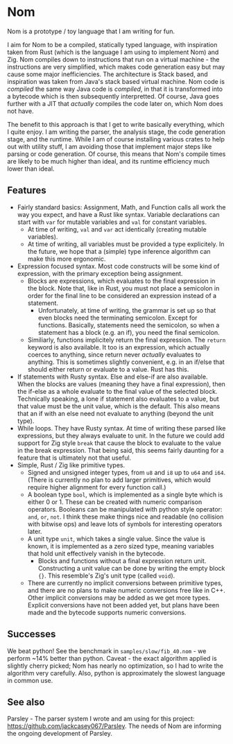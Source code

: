 
# Nom

Nom is a prototype / toy language that I am writing for fun.

I aim for Nom to be a compiled, statically typed language, with inspiration taken
from Rust (which is the language I am using to implement Nom) and Zig. Nom compiles
down to instructions that run on a virtual machine - the instructions are very
simplified, which makes code generation easy but may cause some major inefficiencies.
The architecture is Stack based, and inspiration was taken from Java's stack based
virtual machine. Nom code is *compiled* the same way Java code is *compiled*, in that
it is transformed into a bytecode which is then subsequently interpretted. Of course,
Java goes further with a JIT that *actually* compiles the code later on, which Nom
does not have.

The benefit to this approach is that I get to write basically everything, which I quite enjoy.
I am writing the parser, the analysis stage, the code generation stage, and the runtime.
While I am of course installing various crates to help out with utility stuff, I am
avoiding those that implement major steps like parsing or code generation. Of course,
this means that Nom's compile times are likely to be much higher than ideal, and 
its runtime efficiency much lower than ideal.

## Features

- Fairly standard basics: Assignment, Math, and Function calls all work the way
  you expect, and have a Rust like syntax. Variable declarations can start with
  `var` for mutable variables and `val` for constant variables.
  - At time of writing, `val` and `var` act identically (creating mutable variables).
  - At time of writing, all variables must be provided a type explicitely. In the
    future, we hope that a (simple) type inference algorithm can make this more 
    ergonomic.
- Expression focused syntax. Most code constructs will be some kind of expression, with
  the primary exception being assignment.
  - Blocks are expressions, which evaluates to the final expression in the block.
    Note that, like in Rust, you must not place a semicolon in order for the final
    line to be considered an expression instead of a statement.
    - Unfortunately, at time of writing, the grammar is set up so that even blocks
      need the terminating semicolon. Except for functions. Basically, statements need
      the semicolon, so when a statement has a block (e.g. an if), you need the final
      semicolon.
  - Similiarly, functions implicitely return the final expression. The `return` keyword
    is also available. It too is an expression, which actually coerces to anything, since
    return never *actually* evaluates to anything. This is sometimes slightly convenient,
    e.g. in an if/else that should either return or evaluate to a value. Rust has this.
- If statements with Rusty syntax. Else and else-if are also available. When the blocks
  are values (meaning they have a final expression), then the if-else as a whole evaluate
  to the final value of the selected block. Technically speaking, a lone if statement also
  evaluates to a value, but that value must be the unit value, which is the default. This
  also means that an if with an else need not evaluate to anything (beyond the unit type).
- While loops. They have Rusty syntax. At time of writing these parsed like expressions, but
  they always evaluate to unit. In the future we could add support for Zig style `break`
  that cause the block to evaluate to the value in the break expression. That being said,
  this seems fairly daunting for a feature that is ultimately not that useful.
- Simple, Rust / Zig like primitive types.
  - Signed and unsigned integer types, from `u8` and `i8` up to `u64` and `i64`.
    (There is currently no plan to add larger primitives, which would require higher
    alignment for every function call.)
  - A boolean type `bool`, which is implemented as a single byte which is either 0 or 1.
    These can be created with numeric comparison operators. Booleans can be manipulated
    with python style operator: `and`, `or`, `not`. I think these make things nice and
    readable (no collision with bitwise ops) and leave lots of symbols for interesting
    operators later.
  - A unit type `unit`, which takes a single value. Since the value is known, it is implemented
    as a zero sized type, meaning variables that hold unit effectively vanish in the bytecode.
    - Blocks and functions without a final expression return unit. Constructing a unit value
      can be done by writing the empty block `{}`. This resemble's Zig's unit type (called `void`).
  - There are currently no implicit conversions between primitive types, and there are no plans
    to make numeric conversions free like in C++. Other implicit conversions may be added
    as we get more types. Explicit conversions have not been added yet, but plans have
    been made and the bytecode supports numeric conversions. 

## Successes

We beat python! See the benchmark in `samples/slow/fib_40.nom` - we perform ~14%
better than python. Caveat - the exact algorithm applied is slightly cherry picked; 
Nom has nearly no optimization, so I had to write the algorithm very carefully. Also,
python is approximately the slowest language in common use.

## See also

Parsley - The parser system I wrote and am using for this project: https://github.com/jackcasey067/Parsley.
The needs of Nom are informing the ongoing development of Parsley. 
